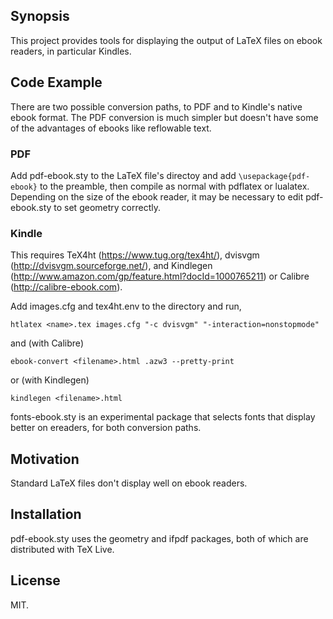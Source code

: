 ## Synopsis

This project provides tools for displaying the output of LaTeX files
on ebook readers, in particular Kindles.

## Code Example

There are two possible conversion paths, to PDF and to Kindle's native
ebook format.  The PDF conversion is much simpler but doesn't have
some of the advantages of ebooks like reflowable text.

### PDF

Add pdf-ebook.sty to the LaTeX file's directoy and add
`\usepackage{pdf-ebook}` to the preamble, then compile as normal with
pdflatex or lualatex.  Depending on the size of the ebook reader, it
may be necessary to edit pdf-ebook.sty to set geometry correctly.

### Kindle

This requires TeX4ht (https://www.tug.org/tex4ht/), dvisvgm
(http://dvisvgm.sourceforge.net/), and Kindlegen
(http://www.amazon.com/gp/feature.html?docId=1000765211) or Calibre
(http://calibre-ebook.com).

Add images.cfg and tex4ht.env to the directory and run,

````
htlatex <name>.tex images.cfg "-c dvisvgm" "-interaction=nonstopmode"
````

and (with Calibre)

````
ebook-convert <filename>.html .azw3 --pretty-print
````

or (with Kindlegen)

````
kindlegen <filename>.html
````

fonts-ebook.sty is an experimental package that selects fonts that
display better on ereaders, for both conversion paths.

## Motivation

Standard LaTeX files don't display well on ebook readers.

## Installation

pdf-ebook.sty uses the geometry and ifpdf packages, both of which are
distributed with TeX Live.

## License

MIT.
